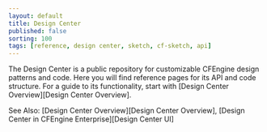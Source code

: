 ```yaml
---
layout: default
title: Design Center
published: false
sorting: 100
tags: [reference, design center, sketch, cf-sketch, api]
---
```


The Design Center is a public repository for customizable CFEngine
design patterns and code. Here you will find reference pages for its
API and code structure. For a guide to its functionality, start with
[Design Center Overview][Design Center Overview].

See Also: [Design Center Overview][Design Center Overview],
[Design Center in CFEngine Enterprise][Design Center UI]


